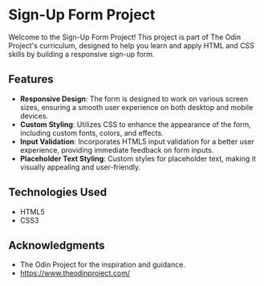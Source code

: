 # Sign-Up Form Project

Welcome to the Sign-Up Form Project! This project is part of The Odin Project's curriculum, designed to help you learn and apply HTML and CSS skills by building a responsive sign-up form.

## Features

- **Responsive Design**: The form is designed to work on various screen sizes, ensuring a smooth user experience on both desktop and mobile devices.
- **Custom Styling**: Utilizes CSS to enhance the appearance of the form, including custom fonts, colors, and effects.
- **Input Validation**: Incorporates HTML5 input validation for a better user experience, providing immediate feedback on form inputs.
- **Placeholder Text Styling**: Custom styles for placeholder text, making it visually appealing and user-friendly.

## Technologies Used

- HTML5
- CSS3

## Acknowledgments
- The Odin Project for the inspiration and guidance.
- https://www.theodinproject.com/
